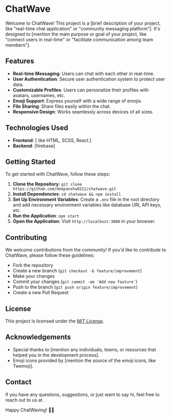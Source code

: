 # ChatWave

Welcome to ChatWave! This project is a [brief description of your project, like "real-time chat application" or "community messaging platform"]. It's designed to [mention the main purpose or goal of your project, like "connect users in real-time" or "facilitate communication among team members"].

## Features

- **Real-time Messaging**: Users can chat with each other in real-time.
- **User Authentication**: Secure user authentication system to protect user data.
- **Customizable Profiles**: Users can personalize their profiles with avatars, usernames, etc.
- **Emoji Support**: Express yourself with a wide range of emojis.
- **File Sharing**: Share files easily within the chat.
- **Responsive Design**: Works seamlessly across devices of all sizes.

## Technologies Used

- **Frontend**: [ like HTML, SCSS, React.]
- **Backend**: [firebase]


## Getting Started

To get started with ChatWave, follow these steps:

1. **Clone the Repository**: `git clone https://github.com/deepanshu0211/chatwave.git`
2. **Install Dependencies**: `cd chatwave && npm install`
3. **Set Up Environment Variables**: Create a `.env` file in the root directory and add necessary environment variables like database URI, API keys, etc.
4. **Run the Application**: `npm start`
5. **Open the Application**: Visit `http://localhost:3000` in your browser.

## Contributing

We welcome contributions from the community! If you'd like to contribute to ChatWave, please follow these guidelines:

- Fork the repository
- Create a new branch (`git checkout -b feature/improvement`)
- Make your changes
- Commit your changes (`git commit -am 'Add new feature'`)
- Push to the branch (`git push origin feature/improvement`)
- Create a new Pull Request

## License

This project is licensed under the [MIT License](LICENSE).

## Acknowledgements

- Special thanks to [mention any individuals, teams, or resources that helped you in the development process].
- Emoji icons provided by [mention the source of the emoji icons, like Twemoji].

## Contact

If you have any questions, suggestions, or just want to say hi, feel free to reach out to us at .

Happy ChatWaving! 🌊👋
